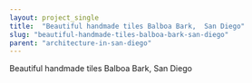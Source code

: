 ```yaml
---
layout: project_single
title:  "Beautiful handmade tiles Balboa Bark,  San Diego"
slug: "beautiful-handmade-tiles-balboa-bark-san-diego"
parent: "architecture-in-san-diego"
---
```

Beautiful handmade tiles Balboa Bark,  San Diego